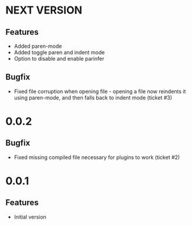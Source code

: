 # NEXT VERSION

## Features
* Added paren-mode
* Added toggle paren and indent mode
* Option to disable and enable parinfer

## Bugfix
* Fixed file corruption when opening file - opening a file now reindents it using paren-mode, 
  and then falls back to indent mode (ticket #3)

# 0.0.2

## Bugfix
* Fixed missing compiled file necessary for plugins to work (ticket #2)

# 0.0.1

## Features
* Initial version
